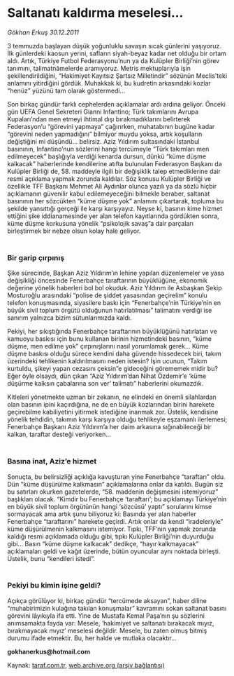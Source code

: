 # Saltanatı kaldırma meselesi...

*Gökhan Erkuş 30.12.2011*

<div class="yazi"><p>3 temmuzda başlayan düşük yoğunluklu savaşın sıcak günlerini yaşıyoruz. İlk günlerdeki kaosun yerini, safların siyah-beyaz kadar net olduğu bir ortam aldı. Artık, Türkiye Futbol Federasyonu’nun ya da Kulüpler Birliği’nin görev tanımını, talimatnâmelerde aramıyoruz. Metris mektuplarıyla işin şekillendirildiğini, “Hakimiyet Kayıtsız Şartsız Milletindir” sözünün Meclis’teki anlamını yitirdiğini gördük. Muhakkak ki, bu kudretin arkasındaki kozlar “henüz” yüzünü tam olarak göstermedi...</p>
<p>Son birkaç gündür farklı cephelerden açıklamalar ardı ardına geliyor. Önceki gün UEFA Genel Sekreteri Gianni Infantino; Türk takımlarını Avrupa Kupaları’ndan men etmeyi ihtimal dışı bırakmadıklarını belirterek Federasyon’u “görevini yapmaya” çağırırken, muhatabının bugüne kadar “görevini neden yapmadığını” bilmiyor muydu yoksa, artık koşulların değiştiğini mi düşündü... belirsiz. Aziz Yıldırım sultasındaki İstanbul basınının, Infantino’nun sözlerini hangi tercümeyle “Türk takımları men edilmeyecek” başlığıyla verdiği kenarda dursun, dünkü “küme düşme kalkacak” haberlerinde kendilerine atıfta bulunulan Federasyon Başkanı da Kulüpler Birliği de, 58. maddeyle ilgili bir değişiklik talep etmediklerine dair resmi açıklama yapmak zorunda kaldılar. Söz konusu Kulüpler Birliği ve özellikle TFF Başkanı Mehmet Ali Aydınlar olunca yazılı ya da sözlü hiçbir açıklamanın güvenilir kabul edilemeyeceğini bilmekle beraber, saltanat basınının her sözcükten “küme düşme yok” anlamını çıkartarak, topluma bu şekilde yansıttığı gerçeği ile karşı karşıyayız. Neyse ki, basının kime hizmet ettiğini şike iddianamesinde yer alan telefon kayıtlarında gördükten sonra, küme düşme korkusuna yönelik “psikolojik savaş”a dair parçaları birleştirmek bir nebze olsun kolay hale geliyor.</p>
<h3><br/>Bir garip çırpınış</h3>
<p>Şike sürecinde, Başkan Aziz Yıldırım’ın lehine yapılan düzenlemeler ve yasa değişikliği öncesinde Fenerbahçe taraftarının büyüklüğüne, ekonomik değerine yönelik haberleri bol bol okuduk. Aziz Yıldırım ile Asbaşkan Şekip Mosturoğlu arasındaki “polise de şiddet yasasından geçirelim” konulu telefon konuşmasında, siyasilere baskı için “Fenerbahçe’nin Türkiye’nin en büyük sivil toplum örgütü olduğunun hatırlatılması” talimatını verdiği ise sanırım yalnızca bizim sütunlarımızda kaldı.</p>
<p>Pekiyi, her sıkıştığında Fenerbahçe taraftarının büyüklüğünü hatırlatan ve kamuoyu baskısı için bunu kullanan birinin hizmetindeki basının, “küme düşme, men edilme yok” çırpınışlarını nasıl yorumlamak gerek... Küme düşme baskısı olduğu sürece kendini daha güvende hissedecek biri, takım üzerindeki tehlikenin kaldırılmasını neden istesin? İşin ucunun, “Takım kurtuldu, şikeyi yapan cezasını çeksin”e gideceğini görememek midir bu? Eğer öyle olsaydı, dün çıkan “Aziz Yıldırım’dan Nihat Özdemir’e ‘küme düşürme kalksın çabalarına son ver’ talimatı” haberlerini okumazdık.</p>
<p>Kitleleri yönetmekte uzman bir zekanın, ne elindeki en önemli silahlardan olan basının ipini kaçırdığına, ne de en büyük kozlarından birini harekete geçirebilme kabiliyetini yitirmek istediğine inanmak zor. Üstelik, kendisine yönelik tehdidin, takımın karşı karşıya olduğu tehlikeyle eşzamanlı ilerlemesi; Fenerbahçe Başkanı Aziz Yıldırım’a her daim arkasına sığınabileceği bir kalkan, taraftar desteği veriyorken...</p>
<h3><br/>Basına inat, Aziz’e hizmet</h3>
<p>Sonuçta, bu belirsizliği açıklığa kavuşturan yine Fenerbahçe “taraftarı” oldu. Dün “küme düşürülme kalkmasın” açıklamalarına onlar da katıldı. Bugün siz bu satırları okurken gazetelerde, “58. maddenin değişmesini istemiyoruz” başlıkları olacak. “Kimdir bu Fenerbahçe ‘taraftarı’; bu açıklamayı Türkiye’nin en büyük sivil toplum örgütünün hangi ‘sözcüsü’ yaptı” sorularını kimse sormayacak ama artık şunu biliyoruz ki: Basında yer alan haberler Fenerbahçe “taraftarını” harekete geçirdi. Artık onlar da kendi “iradeleriyle” küme düşürülmenin kalkmasını istemiyor. Tıpkı, TFF’nin yapmak zorunda kaldığı resmi açıklamada olduğu gibi, tıpkı Kulüpler Birliği’nin duyurduğu gibi... Basın “küme düşme kalkacak” dedikçe, “hayır kalkmayacak” açıklamaları geldi ve kağıt üzerinde, bütün oyuncular aynı noktada birleşti. Üstelik, bunu “kendileri istedi”.</p>
<h3><br/>Pekiyi bu kimin işine geldi?</h3>
<p>Açıkça görülüyor ki, birkaç gündür “tercümede aksayan”, haber diline “muhabirimizin kulağına takılan konuşmalar” kavramını sokan saltanat basını görevini lâyıkıyla ifa etti. Yine de Mustafa Kemal Paşa’nın şu sözlerini anımsamakta fayda var: Mesele, ‘hakimiyet ve saltanatı bırakacak mıyız, bırakmayacak mıyız’ meselesi değildir. Mesele, bu zaten olmuş bitmiş durumu ifade etmektir. Bu, her halde ve mutlaka olacaktır...</p><b>
<p>gokhanerkus@hotmail.com</p></b>
</div>

Kaynak: [taraf.com.tr](http://www.taraf.com.tr/gokhan-erkus/makale-saltanati-kaldirma-meselesi.htm), [web.archive.org (arşiv bağlantısı)](http://web.archive.org/web/20131107124101/http://www.taraf.com.tr/gokhan-erkus/makale-saltanati-kaldirma-meselesi.htm)
